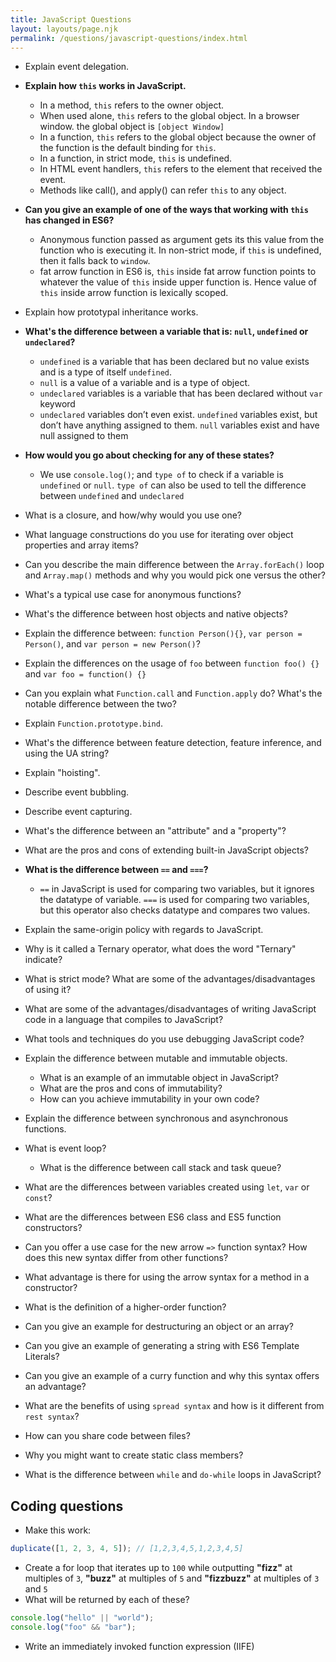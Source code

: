 ```yaml
---
title: JavaScript Questions
layout: layouts/page.njk
permalink: /questions/javascript-questions/index.html
---
```


- Explain event delegation.
- **Explain how `this` works in JavaScript.**

  - In a method, `this` refers to the owner object.
  - When used alone, `this` refers to the global object. In a browser window. the global object is `[object Window]`
  - In a function, `this` refers to the global object because the owner of the function is the default binding for `this`.
  - In a function, in strict mode, `this` is undefined.
  - In HTML event handlers, `this` refers to the element that received the event.
  - Methods like call(), and apply() can refer `this` to any object.

- **Can you give an example of one of the ways that working with `this` has changed in ES6?**

  - Anonymous function passed as argument gets its this value from the function who is executing it. In non-strict mode, if `this` is undefined, then it falls back to `window`.
  - fat arrow function in ES6 is, `this` inside fat arrow function points to whatever the value of `this` inside upper function is. Hence value of `this` inside arrow function is lexically scoped.

- Explain how prototypal inheritance works.
- **What's the difference between a variable that is: `null`, `undefined` or `undeclared`?**
  - `undefined` is a variable that has been declared but no value exists and is a type of itself `undefined`.
  - `null` is a value of a variable and is a type of object.
  - `undeclared` variables is a variable that has been declared without `var` keyword
  - `undeclared` variables don’t even exist. `undefined` variables exist, but don’t have anything assigned to them. `null` variables exist and have null assigned to them
- **How would you go about checking for any of these states?**
  - We use `console.log()`; and `type of` to check if a variable is `undefined` or `null`. `type of` can also be used to tell the difference between `undefined` and `undeclared`
- What is a closure, and how/why would you use one?
- What language constructions do you use for iterating over object properties and array items?
- Can you describe the main difference between the `Array.forEach()` loop and `Array.map()` methods and why you would pick one versus the other?
- What's a typical use case for anonymous functions?
- What's the difference between host objects and native objects?
- Explain the difference between: `function Person(){}`, `var person = Person()`, and `var person = new Person()`?
- Explain the differences on the usage of `foo` between `function foo() {}` and `var foo = function() {}`
- Can you explain what `Function.call` and `Function.apply` do? What's the notable difference between the two?
- Explain `Function.prototype.bind`.
- What's the difference between feature detection, feature inference, and using the UA string?
- Explain "hoisting".
- Describe event bubbling.
- Describe event capturing.
- What's the difference between an "attribute" and a "property"?
- What are the pros and cons of extending built-in JavaScript objects?
- **What is the difference between `==` and `===`?**
  - `==` in JavaScript is used for comparing two variables, but it ignores the datatype of variable. `===` is used for comparing two variables, but this operator also checks datatype and compares two values.
- Explain the same-origin policy with regards to JavaScript.
- Why is it called a Ternary operator, what does the word "Ternary" indicate?
- What is strict mode? What are some of the advantages/disadvantages of using it?
- What are some of the advantages/disadvantages of writing JavaScript code in a language that compiles to JavaScript?
- What tools and techniques do you use debugging JavaScript code?
- Explain the difference between mutable and immutable objects.
  - What is an example of an immutable object in JavaScript?
  - What are the pros and cons of immutability?
  - How can you achieve immutability in your own code?
- Explain the difference between synchronous and asynchronous functions.
- What is event loop?
  - What is the difference between call stack and task queue?
- What are the differences between variables created using `let`, `var` or `const`?
- What are the differences between ES6 class and ES5 function constructors?
- Can you offer a use case for the new arrow `=>` function syntax? How does this new syntax differ from other functions?
- What advantage is there for using the arrow syntax for a method in a constructor?
- What is the definition of a higher-order function?
- Can you give an example for destructuring an object or an array?
- Can you give an example of generating a string with ES6 Template Literals?
- Can you give an example of a curry function and why this syntax offers an advantage?
- What are the benefits of using `spread syntax` and how is it different from `rest syntax`?
- How can you share code between files?
- Why you might want to create static class members?
- What is the difference between `while` and `do-while` loops in JavaScript?

## Coding questions

- Make this work:

```javascript
duplicate([1, 2, 3, 4, 5]); // [1,2,3,4,5,1,2,3,4,5]
```

- Create a for loop that iterates up to `100` while outputting **"fizz"** at multiples of `3`, **"buzz"** at multiples of `5` and **"fizzbuzz"** at multiples of `3` and `5`
- What will be returned by each of these?

```javascript
console.log("hello" || "world");
console.log("foo" && "bar");
```

- Write an immediately invoked function expression (IIFE)
